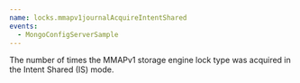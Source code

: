 ```yaml
---
name: locks.mmapv1journalAcquireIntentShared
events:
  - MongoConfigServerSample
---
```


The number of times the MMAPv1 storage engine lock type was acquired in the Intent Shared (IS) mode.